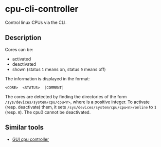 # cpu-cli-controller

Control linux CPUs via the CLI.

## Description

Cores can be:
- activated
- deactivated
- shown (status `1` means on, status `0` means off)

The information is displayed in the format:
```
<CORE>  <STATUS>  [COMMENT]
```
The cores are detected by finding the directories of the form `/sys/devices/system/cpu/cpu<n>`, where <n> is a positive integer. To activate (resp. deactivate) them, it sets `/sys/devices/system/cpu/cpu<n>/online` to `1` (resp. `0`). The cpu0 cannot be deactivated.

## Similar tools
- [GUI cpu controller](https://github.com/ART3MISTICAL/cpu-controller) 
